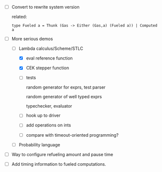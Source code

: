 - [ ] Convert to rewrite system version
  
  related:
  
  `type Fueled a = Thunk (Gas -> Either (Gas,a) (Fueled a)) | Computed a`
  
- [ ] More serious demos

  + [ ] Lambda calculus/Scheme/STLC
  
    * [x] eval reference function

    * [x] CEK stepper function

    * [ ] tests
    
      random generator for exprs, test parser
      
      random generator of well typed exprs
      
      typechecker, evaluator 
        
    * [ ] hook up to driver

    * [ ] add operations on ints
    
    * [ ] compare with timeout-oriented programming?
    
  + [ ] Probability language

- [ ] Way to configure refueling amount and pause time

- [ ] Add timing information to fueled computations.
